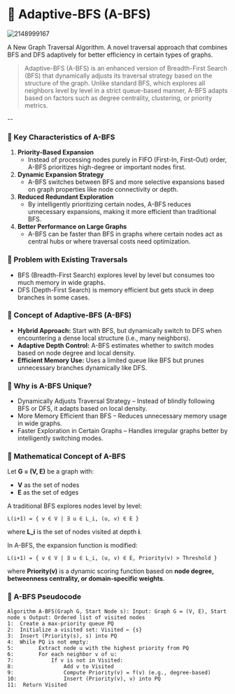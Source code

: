 # 🔭 Adaptive-BFS (A-BFS)
![2148999167](https://github.com/user-attachments/assets/235e0803-edfb-410f-a271-099187904333)


A New Graph Traversal Algorithm. A novel traversal approach that combines BFS and DFS adaptively for better efficiency in certain types of graphs.

> Adaptive-BFS (A-BFS) is an enhanced version of Breadth-First Search (BFS) that dynamically adjusts its traversal strategy based on the structure of the graph. Unlike standard BFS, which explores all neighbors level by level in a strict queue-based manner, A-BFS adapts based on factors such as degree centrality, clustering, or priority metrics.

--
### 🧬 Key Characteristics of A-BFS
1. **Priority-Based Expansion**  
    - Instead of processing nodes purely in FIFO (First-In, First-Out) order, A-BFS prioritizes high-degree or important nodes first.
2. **Dynamic Expansion Strategy**  
    - A-BFS switches between BFS and more selective expansions based on graph properties like node connectivity or depth.
3. **Reduced Redundant Exploration**  
    - By intelligently prioritizing certain nodes, A-BFS reduces unnecessary expansions, making it more efficient than traditional BFS.
4. **Better Performance on Large Graphs**  
    - A-BFS can be faster than BFS in graphs where certain nodes act as central hubs or where traversal costs need optimization.

### 🔎 Problem with Existing Traversals
- BFS (Breadth-First Search) explores level by level but consumes too much memory in wide graphs.
- DFS (Depth-First Search) is memory efficient but gets stuck in deep branches in some cases.
  
### 📌 Concept of Adaptive-BFS (A-BFS)
- **Hybrid Approach:** Start with BFS, but dynamically switch to DFS when encountering a dense local structure (i.e., many neighbors).
- **Adaptive Depth Control:** A-BFS estimates whether to switch modes based on node degree and local density.
- **Efficient Memory Use:** Uses a limited queue like BFS but prunes unnecessary branches dynamically like DFS.

### 🧿 Why is A-BFS Unique?
- Dynamically Adjusts Traversal Strategy – Instead of blindly following BFS or DFS, it adapts based on local density.
- More Memory Efficient than BFS – Reduces unnecessary memory usage in wide graphs.
- Faster Exploration in Certain Graphs – Handles irregular graphs better by intelligently switching modes.

### 🧮 Mathematical Concept of A-BFS

Let **G = (V, E)** be a graph with:

- **V** as the set of nodes  
- **E** as the set of edges  

A traditional BFS explores nodes level by level:

    L(i+1) = { v ∈ V | ∃ u ∈ L_i, (u, v) ∈ E }

where **L_i** is the set of nodes visited at depth **i**.

In A-BFS, the expansion function is modified:

    L(i+1) = { v ∈ V | ∃ u ∈ L_i, (u, v) ∈ E, Priority(v) > Threshold }

where **Priority(v)** is a dynamic scoring function based on **node degree, betweenness centrality, or domain-specific weights**.



### 🔏 A-BFS Pseudocode  
```
Algorithm A-BFS(Graph G, Start Node s): Input: Graph G = (V, E), Start node s Output: Ordered list of visited nodes
1:  Create a max-priority queue PQ
2:  Initialize a visited set: Visited ← {s}
3:  Insert (Priority(s), s) into PQ
4:  While PQ is not empty:
5:        Extract node u with the highest priority from PQ
6:        For each neighbor v of u:
7:            If v is not in Visited:
8:                Add v to Visited
9:                Compute Priority(v) = f(v) (e.g., degree-based)
10:               Insert (Priority(v), v) into PQ
11:  Return Visited
```


